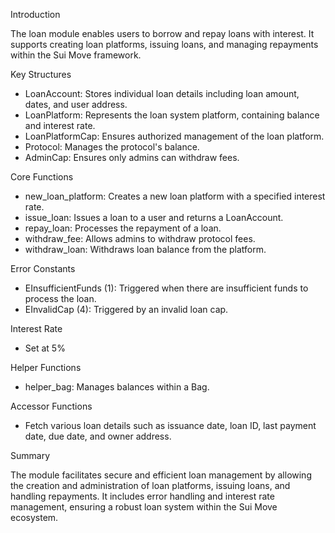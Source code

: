 Introduction

The loan module enables users to borrow and repay loans with interest. It supports creating loan platforms, issuing loans, and managing repayments within the Sui Move framework.

Key Structures

- LoanAccount: Stores individual loan details including loan amount, dates, and user address.
- LoanPlatform: Represents the loan system platform, containing balance and interest rate.
- LoanPlatformCap: Ensures authorized management of the loan platform.
- Protocol: Manages the protocol's balance.
- AdminCap: Ensures only admins can withdraw fees.

Core Functions

- new_loan_platform: Creates a new loan platform with a specified interest rate.
- issue_loan: Issues a loan to a user and returns a LoanAccount.
- repay_loan: Processes the repayment of a loan.
- withdraw_fee: Allows admins to withdraw protocol fees.
- withdraw_loan: Withdraws loan balance from the platform.

Error Constants

- EInsufficientFunds (1): Triggered when there are insufficient funds to process the loan.
- EInvalidCap (4): Triggered by an invalid loan cap.

Interest Rate

- Set at 5%

Helper Functions

- helper_bag: Manages balances within a Bag.

Accessor Functions
- Fetch various loan details such as issuance date, loan ID, last payment date, due date, and owner address.

Summary

The module facilitates secure and efficient loan management by allowing the creation and administration of loan platforms, issuing loans, and handling repayments. It includes error handling and interest rate management, ensuring a robust loan system within the Sui Move ecosystem.